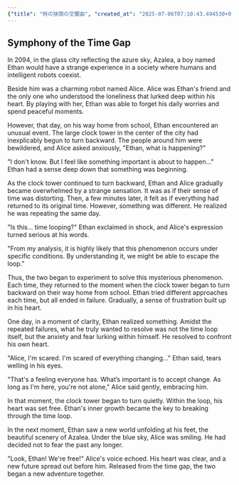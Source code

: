 ```yaml
---
{"title": "時の狭間の交響曲", "created_at": "2025-07-06T07:10:43.494530+09:00", "pattern_id": 4, "pattern_name": "ループ脱出型", "year": 2094}
---
```


## Symphony of the Time Gap

In 2094, in the glass city reflecting the azure sky, Azalea, a boy named Ethan would have a strange experience in a society where humans and intelligent robots coexist.

Beside him was a charming robot named Alice. Alice was Ethan's friend and the only one who understood the loneliness that lurked deep within his heart. By playing with her, Ethan was able to forget his daily worries and spend peaceful moments.

However, that day, on his way home from school, Ethan encountered an unusual event. The large clock tower in the center of the city had inexplicably begun to turn backward. The people around him were bewildered, and Alice asked anxiously, "Ethan, what is happening?"

"I don't know. But I feel like something important is about to happen..." Ethan had a sense deep down that something was beginning.

As the clock tower continued to turn backward, Ethan and Alice gradually became overwhelmed by a strange sensation. It was as if their sense of time was distorting. Then, a few minutes later, it felt as if everything had returned to its original time. However, something was different. He realized he was repeating the same day.

"Is this... time looping?" Ethan exclaimed in shock, and Alice's expression turned serious at his words.

"From my analysis, it is highly likely that this phenomenon occurs under specific conditions. By understanding it, we might be able to escape the loop."

Thus, the two began to experiment to solve this mysterious phenomenon. Each time, they returned to the moment when the clock tower began to turn backward on their way home from school. Ethan tried different approaches each time, but all ended in failure. Gradually, a sense of frustration built up in his heart.

One day, in a moment of clarity, Ethan realized something. Amidst the repeated failures, what he truly wanted to resolve was not the time loop itself, but the anxiety and fear lurking within himself. He resolved to confront his own heart.

"Alice, I'm scared. I'm scared of everything changing..." Ethan said, tears welling in his eyes.

"That's a feeling everyone has. What’s important is to accept change. As long as I'm here, you're not alone," Alice said gently, embracing him.

In that moment, the clock tower began to turn quietly. Within the loop, his heart was set free. Ethan's inner growth became the key to breaking through the time loop.

In the next moment, Ethan saw a new world unfolding at his feet, the beautiful scenery of Azalea. Under the blue sky, Alice was smiling. He had decided not to fear the past any longer.

"Look, Ethan! We're free!" Alice's voice echoed. His heart was clear, and a new future spread out before him. Released from the time gap, the two began a new adventure together.
